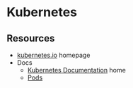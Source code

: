 # Kubernetes


## Resources

- [kubernetes.io](https://kubernetes.io) homepage
- Docs
    - [Kubernetes Documentation](https://kubernetes.io/docs/home/) home
    - [Pods](https://kubernetes.io/docs/concepts/workloads/pods/pod-overview/)

